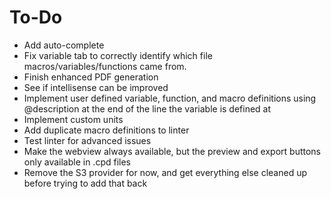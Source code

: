 # To-Do

- Add auto-complete
- Fix variable tab to correctly identify which file macros/variables/functions came from.
- Finish enhanced PDF generation
- See if intellisense can be improved
- Implement user defined variable, function, and macro definitions using @description at the end of the line the variable is defined at
- Implement custom units
- Add duplicate macro definitions to linter
- Test linter for advanced issues
- Make the webview always available, but the preview and export buttons only available in .cpd files
- Remove the S3 provider for now, and get everything else cleaned up before trying to add that back